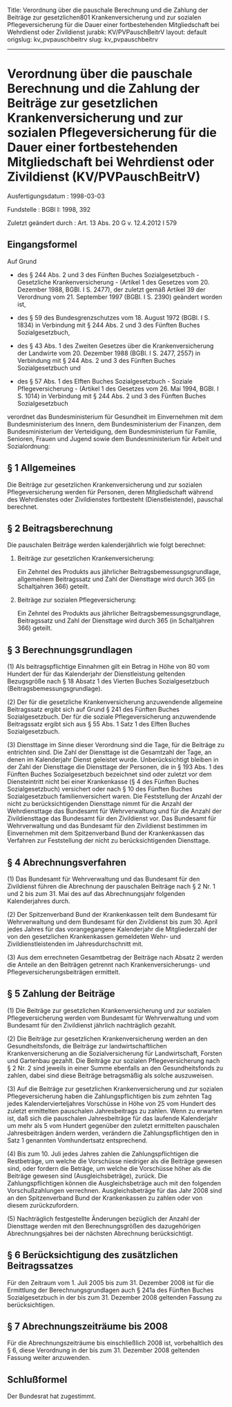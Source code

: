 Title: Verordnung über die pauschale Berechnung und die Zahlung der Beiträge zur gesetzlichen801
  Krankenversicherung und zur sozialen Pflegeversicherung für die Dauer einer fortbestehenden
  Mitgliedschaft bei Wehrdienst oder Zivildienst
jurabk: KV/PVPauschBeitrV
layout: default
origslug: kv_pvpauschbeitrv
slug: kv_pvpauschbeitrv

---

# Verordnung über die pauschale Berechnung und die Zahlung der Beiträge zur gesetzlichen Krankenversicherung und zur sozialen Pflegeversicherung für die Dauer einer fortbestehenden Mitgliedschaft bei Wehrdienst oder Zivildienst (KV/PVPauschBeitrV)

Ausfertigungsdatum
:   1998-03-03

Fundstelle
:   BGBl I: 1998, 392

Zuletzt geändert durch
:   Art. 13 Abs. 20 G v. 12.4.2012 I 579


## Eingangsformel

Auf Grund

-   des § 244 Abs. 2 und 3 des Fünften Buches Sozialgesetzbuch -
    Gesetzliche Krankenversicherung - (Artikel 1 des Gesetzes vom 20.
    Dezember 1988, BGBl. I S. 2477), der zuletzt gemäß Artikel 39 der
    Verordnung vom 21. September 1997 (BGBl. I S. 2390) geändert worden
    ist,


-   des § 59 des Bundesgrenzschutzes vom 18. August 1972 (BGBl. I S. 1834)
    in Verbindung mit § 244 Abs. 2 und 3 des Fünften Buches
    Sozialgesetzbuch,


-   des § 43 Abs. 1 des Zweiten Gesetzes über die Krankenversicherung der
    Landwirte vom 20. Dezember 1988 (BGBl. I S. 2477, 2557) in Verbindung
    mit § 244 Abs. 2 und 3 des Fünften Buches Sozialgesetzbuch und


-   des § 57 Abs. 1 des Elften Buches Sozialgesetzbuch - Soziale
    Pflegeversicherung - (Artikel 1 des Gesetzes vom 26. Mai 1994, BGBl. I
    S. 1014) in Verbindung mit § 244 Abs. 2 und 3 des Fünften Buches
    Sozialgesetzbuch



verordnet das Bundesministerium für Gesundheit im Einvernehmen mit dem
Bundesministerium des Innern, dem Bundesministerium der Finanzen, dem
Bundesministerium der Verteidigung, dem Bundesministerium für Familie,
Senioren, Frauen und Jugend sowie dem Bundesministerium für Arbeit und
Sozialordnung:


## § 1 Allgemeines

Die Beiträge zur gesetzlichen Krankenversicherung und zur sozialen
Pflegeversicherung werden für Personen, deren Mitgliedschaft während
des Wehrdienstes oder Zivildienstes fortbesteht (Dienstleistende),
pauschal berechnet.


## § 2 Beitragsberechnung

Die pauschalen Beiträge werden kalenderjährlich wie folgt berechnet:

1.  Beiträge zur gesetzlichen Krankenversicherung:

    Ein Zehntel des Produkts aus jährlicher Beitragsbemessungsgrundlage,
    allgemeinem Beitragssatz und Zahl der Diensttage wird durch 365 (in
    Schaltjahren 366) geteilt.


2.  Beiträge zur sozialen Pflegeversicherung:

    Ein Zehntel des Produkts aus jährlicher Beitragsbemessungsgrundlage,
    Beitragssatz und Zahl der Diensttage wird durch 365 (in Schaltjahren
    366) geteilt.





## § 3 Berechnungsgrundlagen

(1) Als beitragspflichtige Einnahmen gilt ein Betrag in Höhe von 80
vom Hundert der für das Kalenderjahr der Dienstleistung geltenden
Bezugsgröße nach § 18 Absatz 1 des Vierten Buches Sozialgesetzbuch
(Beitragsbemessungsgrundlage).

(2) Der für die gesetzliche Krankenversicherung anzuwendende
allgemeine Beitragssatz ergibt sich auf Grund § 241 des Fünften Buches
Sozialgesetzbuch. Der für die soziale Pflegeversicherung anzuwendende
Beitragssatz ergibt sich aus § 55 Abs. 1 Satz 1 des Elften Buches
Sozialgesetzbuch.

(3) Diensttage im Sinne dieser Verordnung sind die Tage, für die
Beiträge zu entrichten sind. Die Zahl der Diensttage ist die
Gesamtzahl der Tage, an denen im Kalenderjahr Dienst geleistet wurde.
Unberücksichtigt bleiben in der Zahl der Diensttage die Diensttage der
Personen, die in § 193 Abs. 1 des Fünften Buches Sozialgesetzbuch
bezeichnet sind oder zuletzt vor dem Diensteintritt nicht bei einer
Krankenkasse (§ 4 des Fünften Buches Sozialgesetzbuch) versichert oder
nach § 10 des Fünften Buches Sozialgesetzbuch familienversichert
waren. Die Feststellung der Anzahl der nicht zu berücksichtigenden
Diensttage nimmt für die Anzahl der Wehrdiensttage das Bundesamt für
Wehrverwaltung und für die Anzahl der Zivildiensttage das Bundesamt
für den Zivildienst vor. Das Bundesamt für Wehrverwaltung und das
Bundesamt für den Zivildienst bestimmen im Einvernehmen mit dem
Spitzenverband Bund der Krankenkassen das Verfahren zur Feststellung
der nicht zu berücksichtigenden Diensttage.


## § 4 Abrechnungsverfahren

(1) Das Bundesamt für Wehrverwaltung und das Bundesamt für den
Zivildienst führen die Abrechnung der pauschalen Beiträge nach § 2 Nr.
1 und 2 bis zum 31. Mai des auf das Abrechnungsjahr folgenden
Kalenderjahres durch.

(2) Der Spitzenverband Bund der Krankenkassen teilt dem Bundesamt für
Wehrverwaltung und dem Bundesamt für den Zivildienst bis zum 30. April
jedes Jahres für das vorangegangene Kalenderjahr die Mitgliederzahl
der von den gesetzlichen Krankenkassen gemeldeten Wehr- und
Zivildienstleistenden im Jahresdurchschnitt mit.

(3) Aus dem errechneten Gesamtbetrag der Beiträge nach Absatz 2 werden
die Anteile an den Beiträgen getrennt nach Krankenversicherungs- und
Pflegeversicherungsbeiträgen ermittelt.


## § 5 Zahlung der Beiträge

(1) Die Beiträge zur gesetzlichen Krankenversicherung und zur sozialen
Pflegeversicherung werden vom Bundesamt für Wehrverwaltung und vom
Bundesamt für den Zivildienst jährlich nachträglich gezahlt.

(2) Die Beiträge zur gesetzlichen Krankenversicherung werden an den
Gesundheitsfonds, die Beiträge zur landwirtschaftlichen
Krankenversicherung an die Sozialversicherung für Landwirtschaft,
Forsten und Gartenbau gezahlt. Die Beiträge zur sozialen
Pflegeversicherung nach § 2 Nr. 2 sind jeweils in einer Summe
ebenfalls an den Gesundheitsfonds zu zahlen, dabei sind diese Beiträge
betragsmäßig als solche auszuweisen.

(3) Auf die Beiträge zur gesetzlichen Krankenversicherung und zur
sozialen Pflegeversicherung haben die Zahlungspflichtigen bis zum
zehnten Tag jedes Kalendervierteljahres Vorschüsse in Höhe von 25 vom
Hundert des zuletzt ermittelten pauschalen Jahresbeitrags zu zahlen.
Wenn zu erwarten ist, daß sich die pauschalen Jahresbeiträge für das
laufende Kalenderjahr um mehr als 5 vom Hundert gegenüber den zuletzt
ermittelten pauschalen Jahresbeiträgen ändern werden, verändern die
Zahlungspflichtigen den in Satz 1 genannten Vomhundertsatz
entsprechend.

(4) Bis zum 10. Juli jedes Jahres zahlen die Zahlungspflichtigen die
Restbeträge, um welche die Vorschüsse niedriger als die Beiträge
gewesen sind, oder fordern die Beträge, um welche die Vorschüsse höher
als die Beiträge gewesen sind (Ausgleichsbeträge), zurück. Die
Zahlungspflichtigen können die Ausgleichsbeträge auch mit den
folgenden Vorschußzahlungen verrechnen. Ausgleichsbeträge für das Jahr
2008 sind an den Spitzenverband Bund der Krankenkassen zu zahlen oder
von diesem zurückzufordern.

(5) Nachträglich festgestellte Änderungen bezüglich der Anzahl der
Diensttage werden mit den Berechnungsgrößen des dazugehörigen
Abrechnungsjahres bei der nächsten Abrechnung berücksichtigt.


## § 6 Berücksichtigung des zusätzlichen Beitragssatzes

Für den Zeitraum vom 1. Juli 2005 bis zum 31. Dezember 2008 ist für
die Ermittlung der Berechnungsgrundlagen auch § 241a des Fünften
Buches Sozialgesetzbuch in der bis zum 31. Dezember 2008 geltenden
Fassung zu berücksichtigen.


## § 7 Abrechnungszeiträume bis 2008

Für die Abrechnungszeiträume bis einschließlich 2008 ist,
vorbehaltlich des § 6, diese Verordnung in der bis zum 31. Dezember
2008 geltenden Fassung weiter anzuwenden.


## Schlußformel

Der Bundesrat hat zugestimmt.

